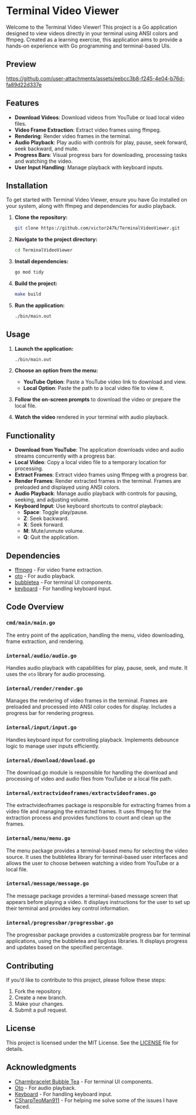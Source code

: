 # Terminal Video Viewer

Welcome to the Terminal Video Viewer! This project is a Go application designed to view videos directly in your terminal using ANSI colors and ffmpeg. Created as a learning exercise, this application aims to provide a hands-on experience with Go programming and terminal-based UIs.

## Preview

https://github.com/user-attachments/assets/eebcc3b8-f245-4e04-b76d-fa89d22d337e



## Features

- **Download Videos**: Download videos from YouTube or load local video files.
- **Video Frame Extraction**: Extract video frames using ffmpeg.
- **Rendering**: Render video frames in the terminal.
- **Audio Playback**: Play audio with controls for play, pause, seek forward, seek backward, and mute.
- **Progress Bars**: Visual progress bars for downloading, processing tasks and watching the video.
- **User Input Handling**: Manage playback with keyboard inputs.

## Installation

To get started with Terminal Video Viewer, ensure you have Go installed on your system, along with ffmpeg and dependencies for audio playback.

1. **Clone the repository:**

   ```sh
   git clone https://github.com/victor247k/TerminalVideoViewer.git
   ```

2. **Navigate to the project directory:**

   ```sh
   cd TerminalVideoViewer
   ```

3. **Install dependencies:**

   ```sh
   go mod tidy
   ```

4. **Build the project:**

   ```sh
   make build
   ```

5. **Run the application:**

   ```sh
   ./bin/main.out
   ```

## Usage

1. **Launch the application:**

   ```sh
   ./bin/main.out
   ```

2. **Choose an option from the menu:**
   - **YouTube Option**: Paste a YouTube video link to download and view.
   - **Local Option**: Paste the path to a local video file to view it.

3. **Follow the on-screen prompts** to download the video or prepare the local file.

4. **Watch the video** rendered in your terminal with audio playback.

## Functionality

- **Download from YouTube**: The application downloads video and audio streams concurrently with a progress bar.
- **Local Video**: Copy a local video file to a temporary location for processing.
- **Extract Frames**: Extract video frames using ffmpeg with a progress bar.
- **Render Frames**: Render extracted frames in the terminal. Frames are preloaded and displayed using ANSI colors.
- **Audio Playback**: Manage audio playback with controls for pausing, seeking, and adjusting volume.
- **Keyboard Input**: Use keyboard shortcuts to control playback:
  - **Space**: Toggle play/pause.
  - **Z**: Seek backward.
  - **X**: Seek forward.
  - **M**: Mute/unmute volume.
  - **Q**: Quit the application.

## Dependencies

- [ffmpeg](https://ffmpeg.org) - For video frame extraction.
- [oto](https://pkg.go.dev/github.com/ebitengine/oto) - For audio playback.
- [bubbletea](https://github.com/charmbracelet/bubbletea) - For terminal UI components.
- [keyboard](https://pkg.go.dev/github.com/eiannone/keyboard) - For handling keyboard input.

## Code Overview

### `cmd/main/main.go`

The entry point of the application, handling the menu, video downloading, frame extraction, and rendering.

### `internal/audio/audio.go`

Handles audio playback with capabilities for play, pause, seek, and mute. It uses the `oto` library for audio processing.

### `internal/render/render.go`

Manages the rendering of video frames in the terminal. Frames are preloaded and processed into ANSI color codes for display. Includes a progress bar for rendering progress.

### `internal/input/input.go`

Handles keyboard input for controlling playback. Implements debounce logic to manage user inputs efficiently.

### `internal/download/download.go`

The download.go module is responsible for handling the download and processing of video and audio files from YouTube or a local file path.

### `internal/extractvideoframes/extractvideoframes.go`

The extractvideoframes package is responsible for extracting frames from a video file and managing the extracted frames. It uses ffmpeg for the extraction process and provides functions to count and clean up the frames.

### `internal/menu/menu.go`

The menu package provides a terminal-based menu for selecting the video source. It uses the bubbletea library for terminal-based user interfaces and allows the user to choose between watching a video from YouTube or a local file.

### `internal/message/message.go`

The message package provides a terminal-based message screen that appears before playing a video. It displays instructions for the user to set up their terminal and provides key control information.

### `internal/progressbar/progressbar.go`

The progressbar package provides a customizable progress bar for terminal applications, using the bubbletea and lipgloss libraries. It displays progress and updates based on the specified percentage.

## Contributing

If you’d like to contribute to this project, please follow these steps:

1. Fork the repository.
2. Create a new branch.
3. Make your changes.
4. Submit a pull request.

## License

This project is licensed under the MIT License. See the [LICENSE](LICENSE) file for details.

## Acknowledgments

- [Charmbracelet Bubble Tea](https://github.com/charmbracelet/bubbletea) - For terminal UI components.
- [Oto](https://pkg.go.dev/github.com/ebitengine/oto) - For audio playback.
- [Keyboard](https://pkg.go.dev/github.com/eiannone/keyboard) - For handling keyboard input.
- [CSharpTeoMan911](https://github.com/CSharpTeoMan911) - For helping me solve some of the issues I have faced.
